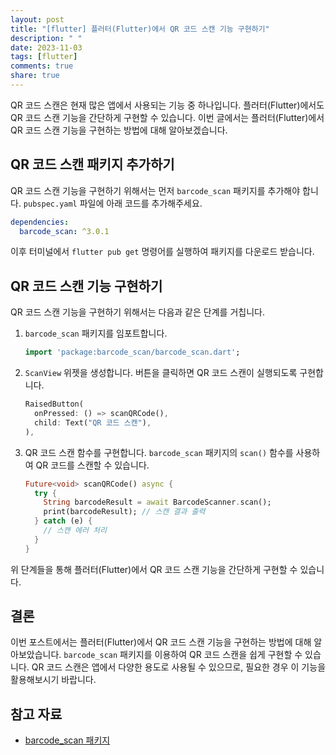 ```yaml
---
layout: post
title: "[flutter] 플러터(Flutter)에서 QR 코드 스캔 기능 구현하기"
description: " "
date: 2023-11-03
tags: [flutter]
comments: true
share: true
---
```


QR 코드 스캔은 현재 많은 앱에서 사용되는 기능 중 하나입니다. 플러터(Flutter)에서도 QR 코드 스캔 기능을 간단하게 구현할 수 있습니다. 이번 글에서는 플러터(Flutter)에서 QR 코드 스캔 기능을 구현하는 방법에 대해 알아보겠습니다.

## QR 코드 스캔 패키지 추가하기

QR 코드 스캔 기능을 구현하기 위해서는 먼저 `barcode_scan` 패키지를 추가해야 합니다. `pubspec.yaml` 파일에 아래 코드를 추가해주세요.

```yaml
dependencies:
  barcode_scan: ^3.0.1
```

이후 터미널에서 `flutter pub get` 명령어를 실행하여 패키지를 다운로드 받습니다.

## QR 코드 스캔 기능 구현하기

QR 코드 스캔 기능을 구현하기 위해서는 다음과 같은 단계를 거칩니다.

1. `barcode_scan` 패키지를 임포트합니다.

    ```dart
    import 'package:barcode_scan/barcode_scan.dart';
    ```

2. `ScanView` 위젯을 생성합니다. 버튼을 클릭하면 QR 코드 스캔이 실행되도록 구현합니다.

    ```dart
    RaisedButton(
      onPressed: () => scanQRCode(),
      child: Text("QR 코드 스캔"),
    ),
    ```

3. QR 코드 스캔 함수를 구현합니다. `barcode_scan` 패키지의 `scan()` 함수를 사용하여 QR 코드를 스캔할 수 있습니다.

    ```dart
    Future<void> scanQRCode() async {
      try {
        String barcodeResult = await BarcodeScanner.scan();
        print(barcodeResult); // 스캔 결과 출력
      } catch (e) {
        // 스캔 에러 처리
      }
    }
    ```

위 단계들을 통해 플러터(Flutter)에서 QR 코드 스캔 기능을 간단하게 구현할 수 있습니다.

## 결론

이번 포스트에서는 플러터(Flutter)에서 QR 코드 스캔 기능을 구현하는 방법에 대해 알아보았습니다. `barcode_scan` 패키지를 이용하여 QR 코드 스캔을 쉽게 구현할 수 있습니다. QR 코드 스캔은 앱에서 다양한 용도로 사용될 수 있으므로, 필요한 경우 이 기능을 활용해보시기 바랍니다.

## 참고 자료

- [barcode_scan 패키지](https://pub.dev/packages/barcode_scan)
